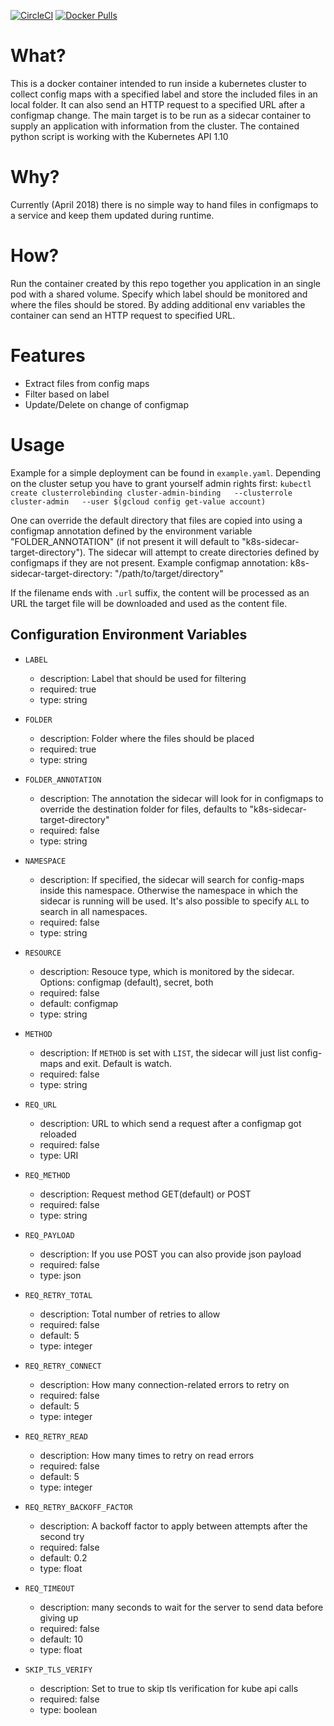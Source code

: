 

[![CircleCI](https://img.shields.io/circleci/project/github/kiwigrid/k8s-sidecar/master.svg?style=plastic)](https://circleci.com/gh/kiwigrid/k8s-sidecar)
[![Docker Pulls](https://img.shields.io/docker/pulls/kiwigrid/k8s-sidecar.svg?style=plastic)](https://hub.docker.com/r/kiwigrid/k8s-sidecar/)

# What?

This is a docker container intended to run inside a kubernetes cluster to collect config maps with a specified label and store the included files in an local folder. It can also send an HTTP request to a specified URL after a configmap change. The main target is to be run as a sidecar container to supply an application with information from the cluster. The contained python script is working with the Kubernetes API 1.10

# Why?

Currently (April 2018) there is no simple way to hand files in configmaps to a service and keep them updated during runtime.

# How?

Run the container created by this repo together you application in an single pod with a shared volume. Specify which label should be monitored and where the files should be stored.
By adding additional env variables the container can send an HTTP request to specified URL.

# Features

- Extract files from config maps
- Filter based on label
- Update/Delete on change of configmap

# Usage

Example for a simple deployment can be found in `example.yaml`. Depending on the cluster setup you have to grant yourself admin rights first: `kubectl create clusterrolebinding cluster-admin-binding   --clusterrole cluster-admin   --user $(gcloud config get-value account)`

One can override the default directory that files are copied into using a configmap annotation defined by the environment variable "FOLDER_ANNOTATION" (if not present it will default to "k8s-sidecar-target-directory"). The sidecar will attempt to create directories defined by configmaps if they are not present. Example configmap annotation:
  k8s-sidecar-target-directory: "/path/to/target/directory"

If the filename ends with `.url` suffix, the content will be processed as an URL the target file will be downloaded and used as the content file.

## Configuration Environment Variables

- `LABEL`
  - description: Label that should be used for filtering
  - required: true
  - type: string

- `FOLDER`
  - description: Folder where the files should be placed
  - required: true
  - type: string

- `FOLDER_ANNOTATION`
  - description: The annotation the sidecar will look for in configmaps to override the destination folder for files, defaults to "k8s-sidecar-target-directory"
  - required: false
  - type: string

- `NAMESPACE`
  - description: If specified, the sidecar will search for config-maps inside this namespace. Otherwise the namespace in which the sidecar is running will be used. It's also possible to specify `ALL` to search in all namespaces.
  - required: false
  - type: string

- `RESOURCE`
  - description: Resouce type, which is monitored by the sidecar. Options: configmap (default), secret, both
  - required: false
  - default: configmap
  - type: string

- `METHOD`
  - description: If `METHOD` is set with `LIST`, the sidecar will just list config-maps and exit. Default is watch.
  - required: false
  - type: string

- `REQ_URL`
  - description: URL to which send a request after a configmap got reloaded
  - required: false
  - type: URI

- `REQ_METHOD`
  - description: Request method GET(default) or POST
  - required: false
  - type: string

- `REQ_PAYLOAD`
  - description: If you use POST you can also provide json payload
  - required: false
  - type: json

- `REQ_RETRY_TOTAL`
  - description: Total number of retries to allow
  - required: false
  - default: 5
  - type: integer

- `REQ_RETRY_CONNECT`
  - description: How many connection-related errors to retry on
  - required: false
  - default: 5
  - type: integer

- `REQ_RETRY_READ`
  - description: How many times to retry on read errors
  - required: false
  - default: 5
  - type: integer

- `REQ_RETRY_BACKOFF_FACTOR`
  - description: A backoff factor to apply between attempts after the second try
  - required: false
  - default: 0.2
  - type: float

- `REQ_TIMEOUT`
  - description: many seconds to wait for the server to send data before giving up
  - required: false
  - default: 10
  - type: float

- `SKIP_TLS_VERIFY`
  - description: Set to true to skip tls verification for kube api calls
  - required: false
  - type: boolean
